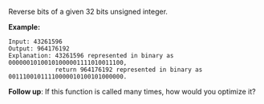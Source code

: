 Reverse bits of a given 32 bits unsigned integer.

**Example:**

```
Input: 43261596
Output: 964176192
Explanation: 43261596 represented in binary as 00000010100101000001111010011100, 
             return 964176192 represented in binary as 00111001011110000010100101000000.
```

**Follow up**:
If this function is called many times, how would you optimize it?

 